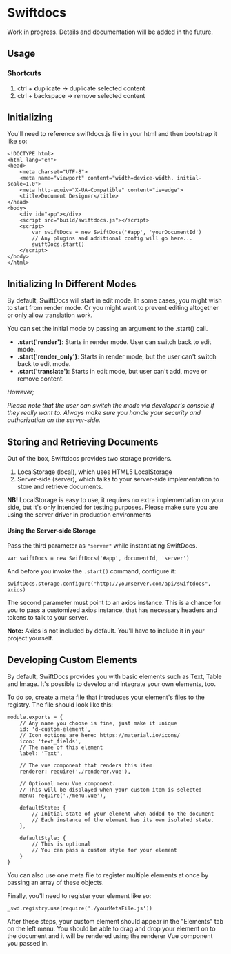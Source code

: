 Swiftdocs
===========

Work in progress. Details and documentation will be added in the future.

## Usage

### Shortcuts

1. ctrl + **d**uplicate -> duplicate selected content
2. ctrl + backspace -> remove selected content

## Initializing

You'll need to reference swiftdocs.js file in your html and then bootstrap it like so:
	
	<!DOCTYPE html>
	<html lang="en">
	<head>
	    <meta charset="UTF-8">
	    <meta name="viewport" content="width=device-width, initial-scale=1.0">
	    <meta http-equiv="X-UA-Compatible" content="ie=edge">
	    <title>Document Designer</title>
	</head>
	<body>
	    <div id="app"></div>
	    <script src="build/swiftdocs.js"></script>
	    <script>
	    	var swiftDocs = new SwiftDocs('#app', 'yourDocumentId')
	    	// Any plugins and additional config will go here...
	    	swiftDocs.start()
	    </script>
	</body>
	</html>

## Initializing In Different Modes

By default, SwiftDocs will start in edit mode. In some cases, you might wish to start from render mode.
Or you might want to prevent editing altogether or only allow translation work.

You can set the initial mode by passing an argument to the .start() call.

* **.start('render')**: Starts in render mode. User can switch back to edit mode.
* **.start('render_only')**: Starts in render mode, but the user can't switch back to edit mode.
* **.start('translate')**: Starts in edit mode, but user can't add, move or remove content.

*However;*

*Please note that the user can switch the mode via developer's console if they really want to.*
*Always make sure you handle your security and authorization on the server-side.*

## Storing and Retrieving Documents

Out of the box, Swiftdocs provides two storage providers.

1. LocalStorage (local), which uses HTML5 LocalStorage
2. Server-side (server), which talks to your server-side implementation to store and retrieve documents.

**NB!** LocalStorage is easy to use, it requires no extra implementation on your side, but it's only intended for testing purposes. Please make sure you are using the server driver in production environments

#### Using the Server-side Storage

Pass the third parameter as `"server"` while instantiating SwiftDocs.

	var swiftDocs = new SwiftDocs('#app', documentId, 'server')
	
And before you invoke the `.start()` command, configure it:

	swiftDocs.storage.configure("http://yourserver.com/api/swiftdocs", axios)

The second parameter must point to an axios instance. This is a chance for you to pass a customized axios instance, that has necessary headers and tokens to talk to your server.

**Note:** Axios is not included by default. You'll have to include it in your project yourself.

## Developing Custom Elements

By default, SwiftDocs provides you with basic elements such as Text, Table and Image. It's possible to develop and integrate your own elements, too.

To do so, create a meta file that introduces your element's files to the registry. The file should look like this:

	module.exports = {
		// Any name you choose is fine, just make it unique
		id: 'd-custom-element',
		// Icon options are here: https://material.io/icons/
		icon: 'text_fields',
		// The name of this element
		label: 'Text',

		// The vue component that renders this item
		renderer: require('./renderer.vue'),

		// Optional menu Vue component.
		// This will be displayed when your custom item is selected
		menu: require('./menu.vue'),

		defaultState: {
			// Initial state of your element when added to the document
			// Each instance of the element has its own isolated state.
		},

		defaultStyle: {
			// This is optional
			// You can pass a custom style for your element   
		}
	}

You can also use one meta file to register multiple elements at once by passing an array of these objects.

Finally, you'll need to register your element like so:
	
	_swd.registry.use(require('./yourMetaFile.js'))
	
After these steps, your custom element should appear in the "Elements" tab on the left menu. You should be able to drag and drop your element on to the document and it will be rendered using the renderer Vue component you passed in.